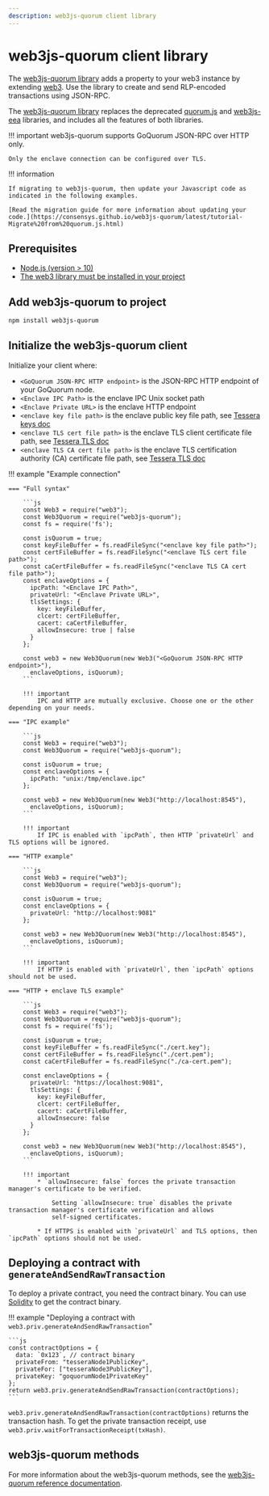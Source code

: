 ```yaml
---
description: web3js-quorum client library
---
```


# web3js-quorum client library

The [web3js-quorum library] adds a property to your web3 instance by extending [web3]. Use the library to
create and send RLP-encoded transactions using JSON-RPC.

The [web3js-quorum library] replaces the deprecated [quorum.js] and [web3js-eea] libraries, and includes
all the features of both libraries.

!!! important
    web3js-quorum supports GoQuorum JSON-RPC over HTTP only.

    Only the enclave connection can be configured over TLS.

!!! information

    If migrating to web3js-quorum, then update your Javascript code as indicated in the following examples.

    [Read the migration guide for more information about updating your code.](https://consensys.github.io/web3js-quorum/latest/tutorial-Migrate%20from%20quorum.js.html)

## Prerequisites

* [Node.js (version > 10)](https://nodejs.org/en/download/)
* [The web3 library must be installed in your project](https://github.com/ChainSafe/web3.js#installation)

## Add web3js-quorum to project

```bash
npm install web3js-quorum
```

## Initialize the web3js-quorum client

Initialize your client where:

* `<GoQuorum JSON-RPC HTTP endpoint>` is the JSON-RPC HTTP endpoint of your GoQuorum node.
* `<Enclave IPC Path>` is the enclave IPC Unix socket path
* `<Enclave Private URL>` is the enclave HTTP endpoint
* `<enclave key file path>` is the enclave public key file path, see [Tessera keys doc](https://docs.tessera.consensys.net/en/stable/HowTo/Generate-Keys/File-Stored-Keys/#store-keys-in-files)
* `<enclave TLS cert file path>` is the enclave TLS client certificate file path, see [Tessera TLS doc](https://docs.tessera.consensys.net/en/stable/HowTo/Configure/TLS/)
* `<enclave TLS CA cert file path>` is the enclave TLS certification authority (CA) certificate file path, see [Tessera TLS doc](https://docs.tessera.consensys.net/en/stable/HowTo/Configure/TLS/)

!!! example "Example connection"

    === "Full syntax"

        ```js
        const Web3 = require("web3");
        const Web3Quorum = require("web3js-quorum");
        const fs = require('fs');

        const isQuorum = true;
        const keyFileBuffer = fs.readFileSync("<enclave key file path>");
        const certFileBuffer = fs.readFileSync("<enclave TLS cert file path>");
        const caCertFileBuffer = fs.readFileSync("<enclave TLS CA cert file path>");
        const enclaveOptions = {
          ipcPath: "<Enclave IPC Path>",
          privateUrl: "<Enclave Private URL>",
          tlsSettings: {
            key: keyFileBuffer,
            clcert: certFileBuffer,
            cacert: caCertFileBuffer,
            allowInsecure: true | false
          }
        };

        const web3 = new Web3Quorum(new Web3("<GoQuorum JSON-RPC HTTP endpoint>"),
          enclaveOptions, isQuorum);
        ```

        !!! important
            IPC and HTTP are mutually exclusive. Choose one or the other depending on your needs.

    === "IPC example"

        ```js
        const Web3 = require("web3");
        const Web3Quorum = require("web3js-quorum");

        const isQuorum = true;
        const enclaveOptions = {
          ipcPath: "unix:/tmp/enclave.ipc"
        };

        const web3 = new Web3Quorum(new Web3("http://localhost:8545"),
          enclaveOptions, isQuorum);
        ```

        !!! important
            If IPC is enabled with `ipcPath`, then HTTP `privateUrl` and TLS options will be ignored.

    === "HTTP example"

        ```js
        const Web3 = require("web3");
        const Web3Quorum = require("web3js-quorum");

        const isQuorum = true;
        const enclaveOptions = {
          privateUrl: "http://localhost:9081"
        };

        const web3 = new Web3Quorum(new Web3("http://localhost:8545"),
          enclaveOptions, isQuorum);
        ```

        !!! important
            If HTTP is enabled with `privateUrl`, then `ipcPath` options should not be used.

    === "HTTP + enclave TLS example"

        ```js
        const Web3 = require("web3");
        const Web3Quorum = require("web3js-quorum");
        const fs = require('fs');

        const isQuorum = true;
        const keyFileBuffer = fs.readFileSync("./cert.key");
        const certFileBuffer = fs.readFileSync("./cert.pem");
        const caCertFileBuffer = fs.readFileSync("./ca-cert.pem");

        const enclaveOptions = {
          privateUrl: "https://localhost:9081",
          tlsSettings: {
            key: keyFileBuffer,
            clcert: certFileBuffer,
            cacert: caCertFileBuffer,
            allowInsecure: false
          }
        };

        const web3 = new Web3Quorum(new Web3("http://localhost:8545"),
          enclaveOptions, isQuorum);
        ```

        !!! important
            * `allowInsecure: false` forces the private transaction manager's certificate to be verified.

                Setting `allowInsecure: true` disables the private transaction manager's certificate verification and allows
                self-signed certificates.

            * If HTTPS is enabled with `privateUrl` and TLS options, then `ipcPath` options should not be used.

## Deploying a contract with `generateAndSendRawTransaction`

To deploy a private contract, you need the contract binary. You can use
[Solidity](https://solidity.readthedocs.io/en/develop/using-the-compiler.html) to get the
contract binary.

!!! example "Deploying a contract with `web3.priv.generateAndSendRawTransaction`"

    ```js
    const contractOptions = {
      data: `0x123`, // contract binary
      privateFrom: "tesseraNode1PublicKey",
      privateFor: ["tesseraNode3PublicKey"],
      privateKey: "goquorumNode1PrivateKey"
    };
    return web3.priv.generateAndSendRawTransaction(contractOptions);
    ```

`web3.priv.generateAndSendRawTransaction(contractOptions)` returns the transaction hash. To get the private
transaction receipt, use `web3.priv.waitForTransactionReceipt(txHash)`.

## web3js-quorum methods

For more information about the web3js-quorum methods, see the
[web3js-quorum reference documentation](https://consensys.github.io/web3js-quorum/latest/index.html).

[web3js-quorum library]: https://github.com/ConsenSys/web3js-quorum
[web3]: https://github.com/ethereum/web3.js/
[quorum.js]: https://github.com/ConsenSys/quorum.js
[web3js-eea]: https://github.com/ConsenSys/web3js-eea

